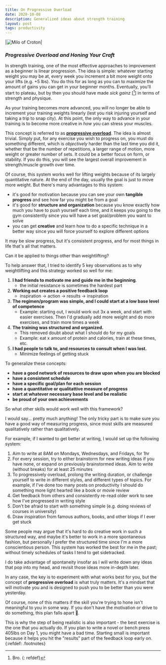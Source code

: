 ```yaml
---
title: On Progressive Overload
date: 2020-10-08
description: Generalized ideas about strength training
layout: post
tags: productivity
---
```


|![Milo of Croton](https://monta.ca/assets/milo.jpg)|

### _Progressive Overload and Honing Your Craft_

In strength training, one of the most effective approaches to improvement as a beginner is linear progression. The idea is simple: whatever starting weight you may be at, every week you increment a bit more weight onto your lifts (e.g. +5 lbs). You do this for as long as you can to maximize the amount of gains you can get in your beginner months. Eventually, you'll start to plateau, but by then you should have made _sick gainz_ [[^1]] in terms of strength and physique.

As your training becomes more advanced, you will no longer be able to increment your training weights linearly (lest you risk injuring yourself and taking a trip to snap city). At this point, the only way to advance in your training is to become more creative in _how_  you can stress your muscles. 

This concept is referred to as **[progressive overload](https://en.wikipedia.org/wiki/Progressive_overload)**. The idea is almost trivial. Simply put, for any exercise you wish to progress on, you must do something different, which is _objectively_ harder than the last time you did it, whether that be the number of repetitions, a larger range of motion, more weight or greater number of sets. It could be a better focus on form, or stability. If you do this, you will see the largest overall improvement in strength/muscle growth over time.

Of course, this system works well for lifting weights because of its largely quantitative nature. At the end of the day, usually the goal is just to move more weight. But there's many advantages to this system:

* it's good for motivation because you can see your own **tangible progress** and see how far you might be from a goal
* it's good for **structure and organization** because you know exactly how much you have to push yourself each time, and it keeps you going to the gym consistently since you will have a set goal/problem you want to solve
* you can get **creative** and learn how to do a specific technique in a better way since you will force yourself to explore different options

It may be slow progress, but it's consistent progress, and for most things in life that's all that matters.

Can it be applied to things other than weightlifting?

To help answer that, I tried to identify 5 key observations as to why weightlifting and this strategy worked so well for me:

1. **I had friends to motivate me and guide me in the beginning**.
	* the initial resistance is sometimes the hardest part
2. **Working out creates a positive feedback loop**
	* inspiration -> action -> results -> inspiration
3. **The regimen/program was simple, and I could start at a low base level of competence**
	* Example: starting out, I would work out 3x a week, and start with easier exercises. Then I'd gradually add more weight and do more exercises, and train more times a week
4. **The training was structured and organized.**
	* This removed doubt about what I should do for my goals
	* Example: eat x amount of protein and calories, train at these times, etc.
5. **I had people to talk to, and resources to consult when I was lost.**
	* Minimize feelings of getting stuck

To generalize these concepts:

* **have a good network of resources to draw upon when you are blocked**
* **have a consistent schedule**
* **have a specific goal/plan for each session**
* **have a quantitative or qualitattive measure of progress**
* **start at whatever necessary base level and be realistic**
* **be proud of your own achievements**

So what other skills would work well with this framework?

I would say... pretty much anything! The only tricky part is to make sure you have a good way of measuring progress, since most skills are measured qualitatively rather than qualitatively.

For example, if I wanted to get better at writing, I would set up the following system:

1. Aim to write at 8AM on Mondays, Wednesdays, and Fridays, for 1hr
2. For every session, try to either brainstorm for new writing ideas if you have none, or expand on previously brainstormed ideas. Aim to write (without breaks) for at least 25 minutes
3. To progressively overload, prolong the writing duration, or challenge yourself to write in different styles, and different types of topics. For example, if I've done too many posts on productivity I should do something more light hearted like a book or movie review
4. Get feedback from others and consistently re-read older work to see how I've progressed in writing style  
5. Don't be afraid to start with something simple (e.g. doing reviews of courses in university) 
6. Draw inspiration from famous authors, books, and other blogs if I ever get stuck

Some people may argue that it's hard to do creative work in such a structured way, and maybe it's better to work in a more spontaneous fashion, but personally I prefer the structured time since I'm a more conscientious person. This system has worked the best for me in the past; without timely schedules of tasks I tend to get sidetracked. 

I do take advantage of spontaneity insofar as I will write down any ideas that pop into my head, and revisit those ideas more in-depth later.

In any case, the key is to experiment with what works best for you, but the concept of **progressive overload** is what truly matters. It's a mindset that will motivate you and is designed to push you to be better than you were yesterday.

Of course, none of this matters if the skill you're trying to hone isn't meaningful to you in some way. If you don't have the motivation or drive to do something, this plan falls apart 🤷. 

This is why the step of being realistic is also important - the best exercise is the one that you actually do. If you plan to write a novel or bench press 405lbs on Day 1, you might have a bad time. Starting small is important because it helps you hit the "results" part of the feedback loop early on.
[](我有缠扰者！)
{:refdef: .footnotes}
[^1]: Bro.
{: refdef}
